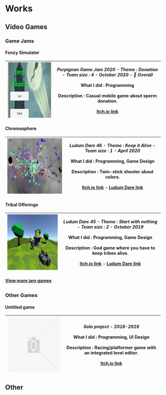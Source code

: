 # Works
## Video Games
### Game Jams
#### Fonzy Simulator

| <img src="/img/fonzysimulator.png" width="320" height="180"> | *Perpignan Game Jam 2020  -  Theme : Donation  -  Team size : 4  -  October 2020  - 🥈 Overall*<br><br>**What I did :** Programming<br><br>**Description :** Casual mobile game about sperm donation.<br><br>[Itch.io link](https://awesomegameconcepts.itch.io/fonzy-simulator) |
| --- | --- |
#### Chromasphere

| <img src="/img/chromasphere.png" width="320" height="180"> | *Ludum Dare 46  -  Theme : Keep it Alive  -  Team size : 1  -  April 2020*<br><br>**What I did :** Programming, Game Design<br><br>**Description :** Twin-stick shooter about colors.<br><br>[Itch.io link](https://axelvborn.itch.io/chromasphere) - [Ludum Dare link](https://ldjam.com/events/ludum-dare/46/chromasphere) |
| --- | --- |
#### Tribal Offerings

| <img src="/img/tribalofferings.png" width="320" height="180"> | *Ludum Dare 45  -  Theme : Start with nothing  -  Team size : 2  -  October 2019*<br><br>**What I did :** Programming, Game Design<br><br>**Description :** God game where you have to keep tribes alive.<br><br>[Itch.io link](https://axelvborn.itch.io/tribalofferings) - [Ludum Dare link](https://ldjam.com/events/ludum-dare/45/tribal-offerings) |
| --- | --- |
#### [View more jam games](gamejams.md)
##           
### Other Games
#### Untitled game

| <img src="/img/missingimage.png" width="320" height="180"> | *Solo project  -  2018-2019*<br><br>**What I did :** Programming, UI Design<br><br>**Description :** Racing/platformer game with an integrated level editor.<br><br>[Itch.io link](https://axelvborn.itch.io/slidedemo)
| --- | --- |

## Other